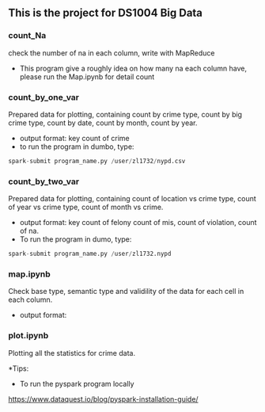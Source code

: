 ## This is the project for DS1004 Big Data
### count_Na
check the number of na in each column, write with MapReduce
- This program give a roughly idea on how many na each column have, please run the Map.ipynb for detail count



### count_by_one_var
Prepared data for plotting, containing count by crime type, count by big crime type, count by date, count by month, count by year. 
- output format: key  count of crime 
- to run the program in dumbo, type:
```python
spark-submit program_name.py /user/zl1732/nypd.csv
```


### count_by_two_var
Prepared data for plotting, containing count of location vs crime type, count of year vs crime type, count of month vs crime. 
- output format: key  count of felony count of mis, count of violation, count of na. 
- To run the program in dumo, type:
```python
spark-submit program_name.py /user/zl1732.nypd
```

### map.ipynb
Check base type, semantic type and validility of the data for each cell in each column.
- output format:

### plot.ipynb
Plotting all the statistics for crime data.


*Tips:
- To run the pyspark program locally

https://www.dataquest.io/blog/pyspark-installation-guide/
